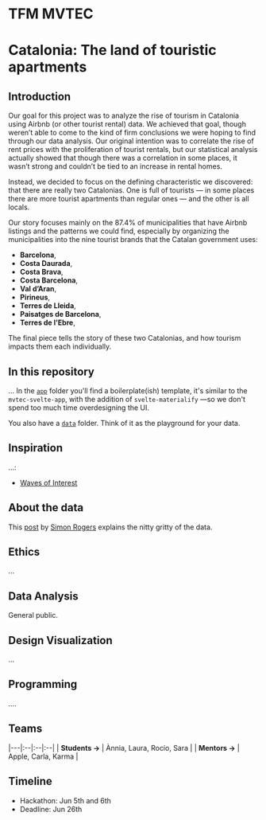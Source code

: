 # TFM MVTEC
# Catalonia: The land of touristic apartments

## Introduction

Our goal for this project was to analyze the rise of tourism in Catalonia using Airbnb (or other tourist rental) data. We achieved that goal, though weren’t able to come to the kind of firm conclusions we were hoping to find through our data analysis. Our original intention was to correlate the rise of rent prices with the proliferation of tourist rentals, but our statistical analysis actually showed that though there was a correlation in some places, it wasn’t strong and couldn’t be tied to an increase in rental homes. 

Instead, we decided to focus on the defining characteristic we discovered: that there are really two Catalonias. One is full of tourists — in some places there are more tourist apartments than regular ones — and the other is all locals. 

Our story focuses mainly on the 87.4% of municipalities that have Airbnb listings and the patterns we could find, especially by organizing the municipalities into the nine tourist brands that the Catalan government uses: 

* **Barcelona**,
* **Costa Daurada**,
* **Costa Brava**,
* **Costa Barcelona**,
* **Val d’Aran**,
* **Pirineus**,
* **Terres de Lleida**,
* **Paisatges de Barcelona**,
* **Terres de l’Ebre**,

The final piece tells the story of these two Catalonias, and how tourism impacts them each individually.



## In this repository
... In the [`app`](app) folder you'll find a boilerplate(ish) template, it's similar to the `mvtec-svelte-app`, with the addition of `svelte-materialify` —so we don't spend too much time overdesigning the UI.

You also have a [`data`](data) folder. Think of it as the playground for your data. 

## Inspiration
...:
* [Waves of Interest](https://waves-of-interest.truth-and-beauty.net/#US)

## About the data
This [post](https://medium.com/google-news-lab/what-is-google-trends-data-and-what-does-it-mean-b48f07342ee8) by [Simon Rogers](https://twitter.com/smfrogers) explains the nitty gritty of the data.

## Ethics
...

## Data Analysis
General public. 

## Design Visualization
... 

## Programming
....

## Teams
|---|:--|:--|:--|
| **Students &rightarrow;**  | Ànnia, Laura, Rocío, Sara |
| **Mentors &rightarrow;**  | Apple, Carla, Karma |

## Timeline
* Hackathon:  Jun 5th and 6th
* Deadline:  Jun 26th
